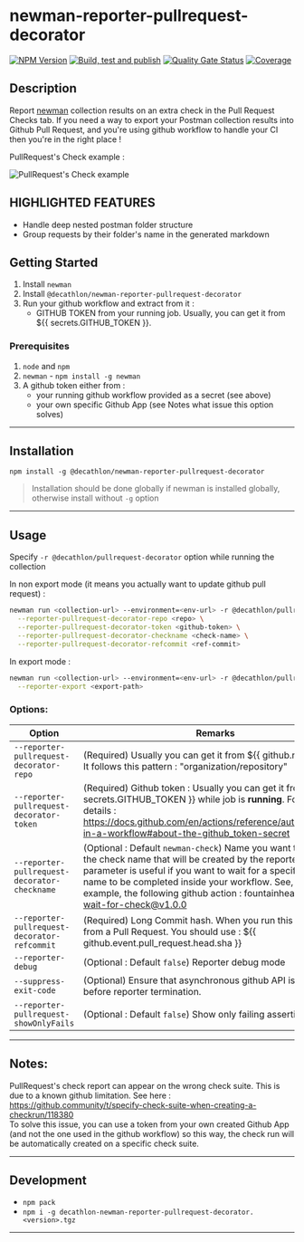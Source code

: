 # newman-reporter-pullrequest-decorator


[![NPM Version](https://img.shields.io/npm/v/@decathlon/newman-reporter-pullrequest-decorator.svg?style=flat-square)](https://www.npmjs.com/package/@decathlon/newman-reporter-pullrequest-decorator)
[![Build, test and publish](https://github.com/Decathlon/newman-reporter-pullrequest-decorator/actions/workflows/build-test-publish-workflow.yml/badge.svg?branch=main)](https://github.com/Decathlon/newman-reporter-pullrequest-decorator/actions/workflows/build-test-publish-workflow.yml)
[![Quality Gate Status](https://sonarcloud.io/api/project_badges/measure?project=newman-reporter-pullrequest-decorator&metric=alert_status)](https://sonarcloud.io/dashboard?id=newman-reporter-pullrequest-decorator)
[![Coverage](https://sonarcloud.io/api/project_badges/measure?project=newman-reporter-pullrequest-decorator&metric=coverage)](https://sonarcloud.io/dashboard?id=newman-reporter-pullrequest-decorator)

## Description

Report [newman](https://github.com/postmanlabs/newman) collection results on an extra check in the Pull Request Checks tab.
If you need a way to export your Postman collection results into Github Pull Request, and you're using github workflow to handle your CI then you're in the right place !  

PullRequest's Check example :  

![PullRequest's Check example](https://user-images.githubusercontent.com/45691655/122566992-768b5e80-d048-11eb-9296-abe3b2086be7.png)

## HIGHLIGHTED FEATURES
  
* Handle deep nested postman folder structure
* Group requests by their folder's name in the generated markdown

## Getting Started

1. Install `newman`
2. Install `@decathlon/newman-reporter-pullrequest-decorator`
3. Run your github workflow and extract from it :
     * GITHUB TOKEN from your running job. Usually, you can get it from ${{ secrets.GITHUB_TOKEN }}.

### Prerequisites

1. `node` and `npm`
2. `newman` - `npm install -g newman`
3. A github token either from :
	* your running github workflow provided as a secret (see above)
	* your own specific Github App (see Notes what issue this option solves)

---

## Installation

```console
npm install -g @decathlon/newman-reporter-pullrequest-decorator
```

> Installation should be done globally if newman is installed globally, otherwise install without `-g` option

---

## Usage

Specify `-r @decathlon/pullrequest-decorator` option while running the collection

In non export mode (it means you actually want to update github pull request) :  

```bash
newman run <collection-url> --environment=<env-url> -r @decathlon/pullrequest-decorator \
  --reporter-pullrequest-decorator-repo <repo> \
  --reporter-pullrequest-decorator-token <github-token> \
  --reporter-pullrequest-decorator-checkname <check-name> \
  --reporter-pullrequest-decorator-refcommit <ref-commit>
```

In export mode :  

```bash
newman run <collection-url> --environment=<env-url> -r @decathlon/pullrequest-decorator \
  --reporter-export <export-path> 
```

### Options:

**Option** | **Remarks**
--- | --- 
`--reporter-pullrequest-decorator-repo` | (Required) Usually you can get it from ${{ github.repository }}. It follows this pattern : "organization/repository"
`--reporter-pullrequest-decorator-token` | (Required) Github token : Usually you can get it from ${{ secrets.GITHUB_TOKEN }} while job is **running**. For more details : https://docs.github.com/en/actions/reference/authentication-in-a-workflow#about-the-github_token-secret
`--reporter-pullrequest-decorator-checkname` | (Optional : Default `newman-check`) Name you want to give to the check name that will be created by the reporter. This parameter is useful if you want to wait for a specific check name to be completed inside your workflow. See, for example, the following github action : fountainhead/action-wait-for-check@v1.0.0
`--reporter-pullrequest-decorator-refcommit` | (Required) Long Commit hash. When you run this reporter from a Pull Request. You should use : ${{ github.event.pull_request.head.sha }}
`--reporter-debug` | (Optional : Default `false`) Reporter debug mode
`--suppress-exit-code` | (Optional) Ensure that asynchronous github API is called before reporter termination.
`--reporter-pullrequest-showOnlyFails` | (Optional : Default `false`) Show only failing assertions.

---

## Notes:

PullRequest's check report can appear on the wrong check suite. This is due to a known github limitation. See here : https://github.community/t/specify-check-suite-when-creating-a-checkrun/118380  
To solve this issue, you can use a token from your own created Github App (and not the one used in the github workflow) so this way, the check run will be automatically created on a specific check suite. 


---

## Development

- `npm pack`
- `npm i -g decathlon-newman-reporter-pullrequest-decorator.<version>.tgz`

---
